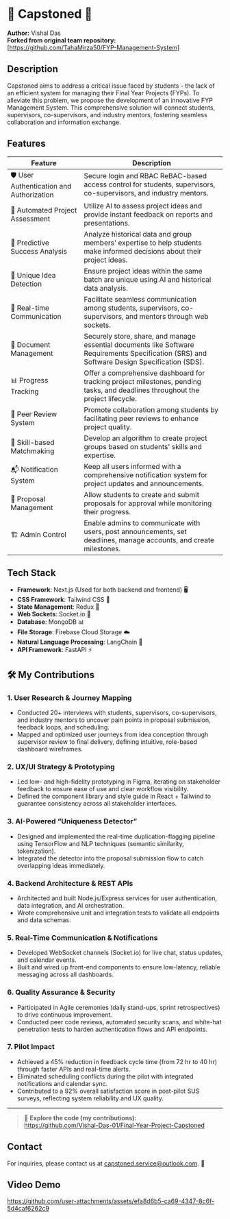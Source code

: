# 🚀 Capstoned 🌌

**Author:** Vishal Das  
**Forked from original team repository:** [https://github.com/TahaMirza50/FYP-Management-System]

## Description
Capstoned aims to address a critical issue faced by students - the lack of an efficient system for managing their Final Year Projects (FYPs). To alleviate this problem, we propose the development of an innovative FYP Management System. This comprehensive solution will connect students, supervisors, co-supervisors, and industry mentors, fostering seamless collaboration and information exchange.

## Features
| Feature                              | Description                                                                                   |
|--------------------------------------|-----------------------------------------------------------------------------------------------|
| 🛡️ User Authentication and Authorization | Secure login and RBAC ReBAC-based access control for students, supervisors, co-supervisors, and industry mentors. |
| 🤖 Automated Project Assessment       | Utilize AI to assess project ideas and provide instant feedback on reports and presentations. |
| 🔮 Predictive Success Analysis        | Analyze historical data and group members' expertise to help students make informed decisions about their project ideas. |
| 🧠 Unique Idea Detection              | Ensure project ideas within the same batch are unique using AI and historical data analysis. |
| 📡 Real-time Communication            | Facilitate seamless communication among students, supervisors, co-supervisors, and mentors through web sockets. |
| 📂 Document Management                | Securely store, share, and manage essential documents like Software Requirements Specification (SRS) and Software Design Specification (SDS). |
| 📊 Progress Tracking                  | Offer a comprehensive dashboard for tracking project milestones, pending tasks, and deadlines throughout the project lifecycle. |
| 🔄 Peer Review System                 | Promote collaboration among students by facilitating peer reviews to enhance project quality. |
| 🤝 Skill-based Matchmaking            | Develop an algorithm to create project groups based on students' skills and expertise. |
| 📬 Notification System                | Keep all users informed with a comprehensive notification system for project updates and announcements. |
| 📅 Proposal Management                | Allow students to create and submit proposals for approval while monitoring their progress. |
| 🏗️ Admin Control                     | Enable admins to communicate with users, post announcements, set deadlines, manage accounts, and create milestones. |

## Tech Stack
- **Framework**: Next.js (Used for both backend and frontend) 🖥️
- **CSS Framework**: Tailwind CSS 🎨
- **State Management**: Redux 🔄
- **Web Sockets**: Socket.io 📡
- **Database**: MongoDB 📊
- **File Storage**: Firebase Cloud Storage ☁️
- **Natural Language Processing**: LangChain 🧠
- **API Framework**: FastAPI ⚡

## 🛠 My Contributions

### 1. User Research & Journey Mapping
- Conducted 20+ interviews with students, supervisors, co-supervisors, and industry mentors to uncover pain points in proposal submission, feedback loops, and scheduling.  
- Mapped and optimized user journeys from idea conception through supervisor review to final delivery, defining intuitive, role-based dashboard wireframes.

### 2. UX/UI Strategy & Prototyping
- Led low- and high-fidelity prototyping in Figma, iterating on stakeholder feedback to ensure ease of use and clear workflow visibility.  
- Defined the component library and style guide in React + Tailwind to guarantee consistency across all stakeholder interfaces.

### 3. AI-Powered “Uniqueness Detector”
- Designed and implemented the real-time duplication-flagging pipeline using TensorFlow and NLP techniques (semantic similarity, tokenization).  
- Integrated the detector into the proposal submission flow to catch overlapping ideas immediately.

### 4. Backend Architecture & REST APIs
- Architected and built Node.js/Express services for user authentication, data integration, and AI orchestration.  
- Wrote comprehensive unit and integration tests to validate all endpoints and data schemas.

### 5. Real-Time Communication & Notifications
- Developed WebSocket channels (Socket.io) for live chat, status updates, and calendar events.  
- Built and wired up front-end components to ensure low-latency, reliable messaging across all dashboards.

### 6. Quality Assurance & Security
- Participated in Agile ceremonies (daily stand-ups, sprint retrospectives) to drive continuous improvement.  
- Conducted peer code reviews, automated security scans, and white-hat penetration tests to harden authentication flows and API endpoints.

### 7. Pilot Impact
- Achieved a 45% reduction in feedback cycle time (from 72 hr to 40 hr) through faster APIs and real-time alerts.  
- Eliminated scheduling conflicts during the pilot with integrated notifications and calendar sync.  
- Contributed to a 92% overall satisfaction score in post-pilot SUS surveys, reflecting system reliability and UX quality.

---

> 📌 **Explore the code (my contributions):**  
> https://github.com/Vishal-Das-01/Final-Year-Project-Capstoned  


## Contact
For inquiries, please contact us at capstoned.service@outlook.com. 📧

## Video Demo
https://github.com/user-attachments/assets/efa8d6b5-ca69-4347-8c6f-5d4caf6262c9


